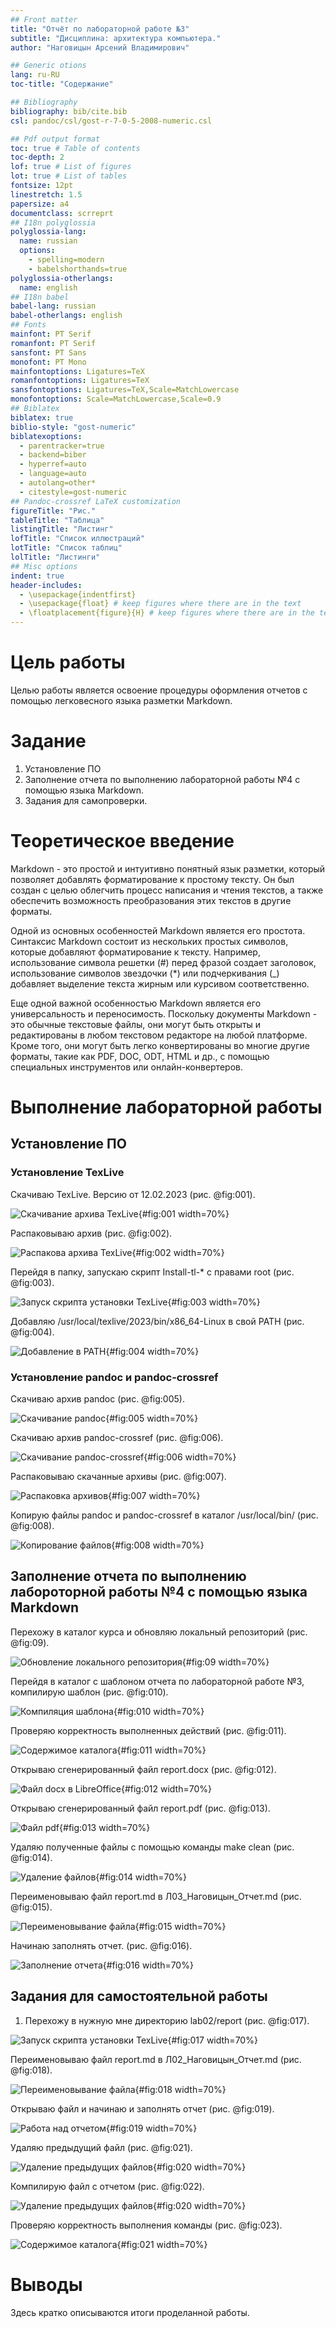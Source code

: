 ```yaml
---
## Front matter
title: "Отчёт по лабораторной работе №3"
subtitle: "Дисциплина: архитектура компьютера."
author: "Наговицын Арсений Владимирович"

## Generic otions
lang: ru-RU
toc-title: "Содержание"

## Bibliography
bibliography: bib/cite.bib
csl: pandoc/csl/gost-r-7-0-5-2008-numeric.csl

## Pdf output format
toc: true # Table of contents
toc-depth: 2
lof: true # List of figures
lot: true # List of tables
fontsize: 12pt
linestretch: 1.5
papersize: a4
documentclass: scrreprt
## I18n polyglossia
polyglossia-lang:
  name: russian
  options:
	- spelling=modern
	- babelshorthands=true
polyglossia-otherlangs:
  name: english
## I18n babel
babel-lang: russian
babel-otherlangs: english
## Fonts
mainfont: PT Serif
romanfont: PT Serif
sansfont: PT Sans
monofont: PT Mono
mainfontoptions: Ligatures=TeX
romanfontoptions: Ligatures=TeX
sansfontoptions: Ligatures=TeX,Scale=MatchLowercase
monofontoptions: Scale=MatchLowercase,Scale=0.9
## Biblatex
biblatex: true
biblio-style: "gost-numeric"
biblatexoptions:
  - parentracker=true
  - backend=biber
  - hyperref=auto
  - language=auto
  - autolang=other*
  - citestyle=gost-numeric
## Pandoc-crossref LaTeX customization
figureTitle: "Рис."
tableTitle: "Таблица"
listingTitle: "Листинг"
lofTitle: "Список иллюстраций"
lotTitle: "Список таблиц"
lolTitle: "Листинги"
## Misc options
indent: true
header-includes:
  - \usepackage{indentfirst}
  - \usepackage{float} # keep figures where there are in the text
  - \floatplacement{figure}{H} # keep figures where there are in the text
---
```


# Цель работы

Целью работы является освоение процедуры оформления отчетов с помощью легковесного
языка разметки Markdown.

# Задание

1. Установление ПО
2. Заполнение отчета по выполнению лабораторной работы №4 с помощью языка Markdown.
3. Задания для самопроверки.

# Теоретическое введение

Markdown - это простой и интуитивно понятный язык разметки, который позволяет добавлять форматирование к простому тексту. Он был создан с целью облегчить процесс написания и чтения текстов, а также обеспечить возможность преобразования этих текстов в другие форматы.

Одной из основных особенностей Markdown является его простота. Синтаксис Markdown состоит из нескольких простых символов, которые добавляют форматирование к тексту. Например, использование символа решетки (#) перед фразой создает заголовок, использование символов звездочки (*) или подчеркивания (_) добавляет выделение текста жирным или курсивом соответственно.

Еще одной важной особенностью Markdown является его универсальность и переносимость. Поскольку документы Markdown - это обычные текстовые файлы, они могут быть открыты и редактированы в любом текстовом редакторе на любой платформе. Кроме того, они могут быть легко конвертированы во многие другие форматы, такие как PDF, DOC, ODT, HTML и др., с помощью специальных инструментов или онлайн-конвертеров.

# Выполнение лабораторной работы

## Установление ПО

### Установление TexLive

Скачиваю TexLive. Версию от 12.02.2023 (рис. @fig:001).

![Скачивание архива TexLive](image/1.png){#fig:001 width=70%}

Распаковываю архив (рис. @fig:002).

![Распакова архива TexLive](image/50.png){#fig:002 width=70%}

Перейдя в папку, запускаю скрипт Install-tl-* с правами root (рис. @fig:003).

![Запуск скрипта установки TexLive](image/2.png){#fig:003 width=70%}

Добавляю /usr/local/texlive/2023/bin/x86_64-Linux в свой PATH (рис. @fig:004).

![Добавление в PATH](image/77.png){#fig:004 width=70%}

### Установление pandoc и pandoc-crossref

Скачиваю архив pandoc (рис. @fig:005).

![Скачивание pandoc](image/3.png){#fig:005 width=70%}

Скачиваю архив pandoc-crossref (рис. @fig:006).

![Скачивание pandoc-crossref](image/4.png){#fig:006 width=70%}

Распаковываю скачанные архивы (рис. @fig:007).

![Распаковка архивов](image/5.png){#fig:007 width=70%}

Копирую файлы pandoc и pandoc-crossref в каталог /usr/local/bin/ (рис. @fig:008).

![Копирование файлов](image/6.png){#fig:008 width=70%}

## Заполнение отчета по выполнению лабороторной работы №4 с помощью языка Markdown

Перехожу в каталог курса и обновляю локальный репозиторий (рис. @fig:09).

![Обновление локального репозитория](image/7.png){#fig:09 width=70%}

Перейдя в каталог с шаблоном отчета по лабораторной работе №3, компилирую шаблон (рис. @fig:010).

![Компиляция шаблона](image/8.png){#fig:010 width=70%}

Проверяю корректность выполненных действий (рис. @fig:011).

![Содержимое каталога](image/9.png){#fig:011 width=70%}

Открываю сгенерированный файл report.docx (рис. @fig:012).

![Файл docx в LibreOffice](image/10.png){#fig:012 width=70%}

Открываю сгенерированный файл report.pdf (рис. @fig:013).

![Файл pdf](image/11.png){#fig:013 width=70%}

Удаляю полученные файлы с помощью команды make clean (рис. @fig:014).

![Удаление файлов](image/12.png){#fig:014 width=70%}

Переименовываю файл report.md в Л03_Наговицын_Отчет.md (рис. @fig:015).

![Переименовывание файла](image/14.png){#fig:015 width=70%}

Начинаю заполнять отчет. (рис. @fig:016).

![Заполнение отчета](image/15.png){#fig:016 width=70%}

## Задания для самостоятельной работы

1. Перехожу в нужную мне директорию lab02/report (рис. @fig:017).

![Запуск скрипта установки TexLive](image/16.png){#fig:017 width=70%}

Переименовываю файл report.md в Л02_Наговицын_Отчет.md (рис. @fig:018).

![Переименовывание файла](image/17.png){#fig:018 width=70%}

Открываю файл и начинаю и заполнять отчет (рис. @fig:019).

![Работа над отчетом](image/18.png){#fig:019 width=70%}

Удаляю предыдущий файл (рис. @fig:021).

![Удаление предыдущих файлов](image/19.png){#fig:020 width=70%}

Компилирую файл с отчетом (рис. @fig:022).

![Удаление предыдущих файлов](image/20.png){#fig:020 width=70%}

Проверяю корректность выполнения команды (рис. @fig:023).

![Содержимое каталога](image/21.png){#fig:021 width=70%}

# Выводы

Здесь кратко описываются итоги проделанной работы.

